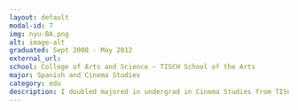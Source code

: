 ```yaml
---
layout: default
modal-id: 7
img: nyu-BA.png
alt: image-alt
graduated: Sept 2008 - May 2012
external_url: 
school: College of Arts and Science ~ TISCH School of the Arts
major: Spanish and Cinema Studies
category: edu
description: I doubled majored in undergrad in Cinema Studies from TISCH School of the Arts and the Spanish Honors Program from the Department of Spanish and Portuguese Languages and Literatures from College of Arts and Sciences. 
---
```

